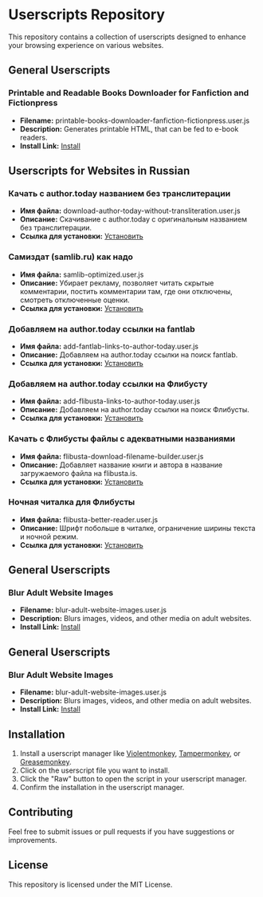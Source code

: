 # Userscripts Repository

This repository contains a collection of userscripts designed to enhance your browsing experience on various websites.

## General Userscripts

### Printable and Readable Books Downloader for Fanfiction and Fictionpress

- **Filename:** printable-books-downloader-fanfiction-fictionpress.user.js
- **Description:** Generates printable HTML, that can be fed to e-book readers.
- **Install Link:** [Install](https://raw.githubusercontent.com/azazar/userscripts/main/printable-books-downloader-fanfiction-fictionpress.user.js)

## Userscripts for Websites in Russian

### Качать с author.today названием без транслитерации

- **Имя файла:** download-author-today-without-transliteration.user.js
- **Описание:** Скачивание с author.today с оригинальным названием без транслитерации.
- **Ссылка для установки:** [Установить](https://raw.githubusercontent.com/azazar/userscripts/main/download-author-today-without-transliteration.user.js)

### Самиздат (samlib.ru) как надо

- **Имя файла:** samlib-optimized.user.js
- **Описание:** Убирает рекламу, позволяет читать скрытые комментарии, постить комментарии там, где они отключены, смотреть отключенные оценки.
- **Ссылка для установки:** [Установить](https://raw.githubusercontent.com/azazar/userscripts/main/samlib-optimized.user.js)

### Добавляем на author.today ссылки на fantlab

- **Имя файла:** add-fantlab-links-to-author-today.user.js
- **Описание:** Добавляем на author.today ссылки на поиск fantlab.
- **Ссылка для установки:** [Установить](https://raw.githubusercontent.com/azazar/userscripts/main/add-fantlab-links-to-author-today.user.js)

### Добавляем на author.today ссылки на Флибусту

- **Имя файла:** add-flibusta-links-to-author-today.user.js
- **Описание:** Добавляем на author.today ссылки на поиск Флибусты.
- **Ссылка для установки:** [Установить](https://raw.githubusercontent.com/azazar/userscripts/main/add-flibusta-links-to-author-today.user.js)

### Качать с Флибусты файлы с адекватными названиями

- **Имя файла:** flibusta-download-filename-builder.user.js
- **Описание:** Добавляет название книги и автора в название загружаемого файла на flibusta.is.
- **Ссылка для установки:** [Установить](https://raw.githubusercontent.com/azazar/userscripts/main/flibusta-download-filename-builder.user.js)

### Ночная читалка для Флибусты

- **Имя файла:** flibusta-better-reader.user.js
- **Описание:** Шрифт побольше в читалке, ограничение ширины текста и ночной режим.
- **Ссылка для установки:** [Установить](https://raw.githubusercontent.com/azazar/userscripts/main/flibusta-better-reader.user.js)

## General Userscripts

### Blur Adult Website Images

- **Filename:** blur-adult-website-images.user.js
- **Description:** Blurs images, videos, and other media on adult websites.
- **Install Link:** [Install](https://raw.githubusercontent.com/azazar/userscripts/main/blur-adult-website-images.user.js)

## General Userscripts

### Blur Adult Website Images

- **Filename:** blur-adult-website-images.user.js
- **Description:** Blurs images, videos, and other media on adult websites.
- **Install Link:** [Install](https://raw.githubusercontent.com/azazar/userscripts/main/blur-adult-website-images.user.js)

## Installation

1. Install a userscript manager like [Violentmonkey](https://violentmonkey.github.io/), [Tampermonkey](https://www.tampermonkey.net/), or [Greasemonkey](https://www.greasespot.net/).
2. Click on the userscript file you want to install.
3. Click the "Raw" button to open the script in your userscript manager.
4. Confirm the installation in the userscript manager.

## Contributing

Feel free to submit issues or pull requests if you have suggestions or improvements.

## License

This repository is licensed under the MIT License.
